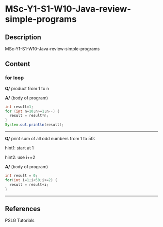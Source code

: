 # MSc-Y1-S1-W10-Java-review-simple-programs

## Description
MSc-Y1-S1-W10-Java-review-simple-programs

## Content

### for loop

**Q/** product from 1 to n

**A/** (body of program)

```java
int result=1;
for (int n=10;n>=1;n--) {
  result = result*n;
}
System.out.println(result);
```

____

**Q/** print sum of all odd numbers from 1 to 50:

hint1: start at 1

hint2: use i+=2

**A/** (body of program)

```java
int result = 0;
for(int i=1;i<50;i+=2) {
  result = result+i;
}
```

____



## References

PSLG Tutorials
